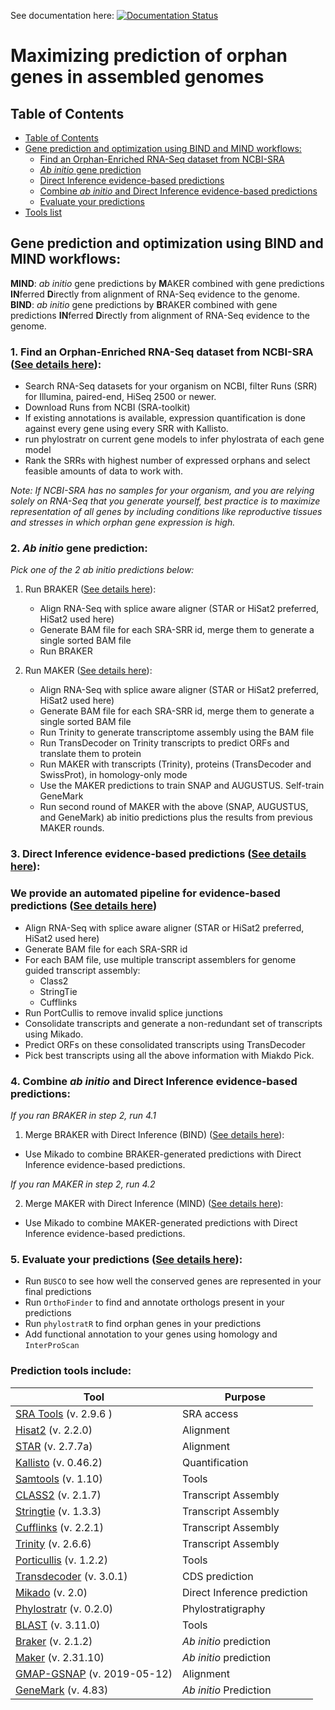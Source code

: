 See documentation here: [![Documentation Status](https://readthedocs.org/projects/orphan-prediction/badge/?version=latest)](https://orphan-prediction.readthedocs.io/en/latest/)

# **Maximizing prediction of orphan genes in assembled genomes**



## Table of Contents
<!-- TOC depthFrom:1 depthTo:6 withLinks:1 updateOnSave:1 orderedList:0 -->

- [Table of Contents](#table-of-contents)
- [Gene prediction and optimization using BIND and MIND workflows:](#gene-prediction-and-optimization-using-bind-and-mind-workflows)
    - [Find an Orphan-Enriched RNA-Seq dataset from NCBI-SRA](#1-find-an-orphan-enriched-rna-seq-dataset-from-ncbi-sra-see-details-here)
    - [_Ab initio_ gene prediction](#2-ab-initio-gene-prediction)
    - [Direct Inference evidence-based predictions](#3-direct-inference-evidence-based-predictions-see-details-here)
    - [Combine _ab initio_ and Direct Inference evidence-based predictions](#4-combine-ab-initio-and-direct-inference-evidence-based-predictions)
    - [Evaluate your predictions](#5-evaluate-your-predictions-see-details-here)
- [Tools list](#prediction-tools-include)

<!-- /TOC -->

## Gene prediction and optimization using BIND and MIND workflows:

**MIND**: _ab initio_ gene predictions by **M**AKER combined with gene predictions **IN**ferred **D**irectly from alignment of RNA-Seq evidence to the genome.
**BIND**: _ab initio_ gene predictions by **B**RAKER combined with gene predictions **IN**ferred **D**irectly from alignment of RNA-Seq evidence to the genome.

### 1. Find an Orphan-Enriched RNA-Seq dataset from NCBI-SRA ([See details here](scripts/RNA-Seq_data_identification)):
   - Search RNA-Seq datasets for your organism on NCBI, filter Runs (SRR) for Illumina, paired-end, HiSeq 2500 or newer.
   - Download Runs from NCBI (SRA-toolkit)
   - If existing annotations is available, expression quantification is done against every gene using every SRR with Kallisto.
   - run phylostratr on current gene models to infer phylostrata of each gene model
   - Rank the SRRs with highest number of expressed orphans and select feasible amounts of data to work with.

   _Note: If NCBI-SRA has no samples for your organism, and you are relying solely on RNA-Seq that you generate yourself, best practice is to maximize representation of all genes by including conditions like reproductive tissues and stresses in which orphan gene expression is high._

### 2. _Ab initio_ gene prediction:

   _Pick one of the 2 _ab initio_ predictions below:_

   1. Run BRAKER ([See details here](scripts/braker)):

      - Align RNA-Seq with splice aware aligner (STAR or HiSat2 preferred, HiSat2 used here)
      - Generate BAM file for each SRA-SRR id, merge them to generate a single sorted BAM file
      - Run BRAKER

   2. Run MAKER ([See details here](scripts/maker)):
      - Align RNA-Seq with splice aware aligner (STAR or HiSat2 preferred, HiSat2 used here)
      - Generate BAM file for each SRA-SRR id, merge them to generate a single sorted BAM file
      - Run Trinity to generate transcriptome assembly using the BAM file
      - Run TransDecoder on Trinity transcripts to predict ORFs and translate them to protein
      - Run MAKER with transcripts (Trinity), proteins (TransDecoder and SwissProt), in homology-only mode
      - Use the MAKER predictions to train SNAP and AUGUSTUS. Self-train GeneMark
      - Run second round of MAKER with the above (SNAP, AUGUSTUS, and GeneMark) ab initio predictions plus the results from previous MAKER rounds.

### 3. Direct Inference evidence-based predictions ([See details here](scripts/DirectInf)):

   ### We provide an automated pipeline for evidence-based predictions ([See details here](evidence_based_pipeline))

   - Align RNA-Seq with splice aware aligner (STAR or HiSat2 preferred, HiSat2 used here)
   - Generate BAM file for each SRA-SRR id
   - For each BAM file, use multiple transcript assemblers for genome guided transcript assembly:
		* Class2
		* StringTie
		* Cufflinks
   - Run PortCullis to remove invalid splice junctions
   - Consolidate transcripts and generate a non-redundant set of transcripts using Mikado.
   - Predict ORFs on these consolidated transcripts using TransDecoder
   - Pick best transcripts using all the above information with Miakdo Pick.


### 4. Combine _ab initio_ and Direct Inference evidence-based predictions:

   _If you ran BRAKER in step 2, run 4.1_

   1. Merge BRAKER with Direct Inference (BIND) ([See details here](scripts/BIND)):

   - Use Mikado to combine BRAKER-generated predictions with Direct Inference evidence-based predictions.

   _If you ran MAKER in step 2, run 4.2_

   2. Merge MAKER with Direct Inference (MIND) ([See details here](scripts/MIND)):

   - Use Mikado to combine MAKER-generated predictions with Direct Inference evidence-based predictions.

### 5. Evaluate your predictions ([See details here](scripts/downstream)):

   - Run `BUSCO` to see how well the conserved genes are represented in your final predictions
   - Run `OrthoFinder` to find and annotate orthologs present in your predictions
   - Run `phylostratR` to find orphan genes in your predictions
   - Add functional annotation to your genes using homology and `InterProScan`


### Prediction tools include:

| Tool                                                                                 | Purpose             |
|--------------------------------------------------------------------------------------|---------------------|
| [SRA Tools](https://github.com/ncbi/sra-tools) (v. 2.9.6 )                  | SRA access          |
| [Hisat2](https://daehwankimlab.github.io/hisat2/) (v. 2.2.0)                            | Alignment           |
| [STAR](https://github.com/alexdobin/STAR) (v. 2.7.7a)                                           | Alignment           |
| [Kallisto](https://pachterlab.github.io/kallisto/) (v. 0.46.2)                                  | Quantification      |
| [Samtools](https://github.com/samtools/samtools) (v. 1.10)                                    | Tools               |
| [CLASS2](http://ccb.jhu.edu/people/florea/research/CLASS2/) (v. 2.1.7)                           | Transcript Assembly |
| [Stringtie](https://github.com/gpertea/stringtie) (v. 1.3.3)                                   | Transcript Assembly |
| [Cufflinks](http://cole-trapnell-lab.github.io/cufflinks/) (v. 2.2.1)                           | Transcript Assembly |
| [Trinity](https://github.com/trinityrnaseq/trinityrnaseq) (v. 2.6.6)                           | Transcript Assembly |
| [Porticullis](https://github.com/maplesond/portcullis) (v. 1.2.2)                           | Tools |
| [Transdecoder](https://github.com/TransDecoder/TransDecoder) (v. 3.0.1)                           | CDS prediction |
| [Mikado](https://github.com/EI-CoreBioinformatics/mikado) (v. 2.0)                           | Direct Inference prediction |
| [Phylostratr](https://github.com/arendsee/phylostratr) (v. 0.2.0)                                    | Phylostratigraphy              |
| [BLAST](https://www.ncbi.nlm.nih.gov/books/NBK279668/) (v. 3.11.0)                                    | Tools               |
| [Braker](https://github.com/Gaius-Augustus/BRAKER) (v. 2.1.2)                                    | _Ab initio_ prediction               |
| [Maker](http://www.yandell-lab.org/software/maker-p.html) (v. 2.31.10)                                    | _Ab initio_ prediction               |
| [GMAP-GSNAP](http://research-pub.gene.com/gmap/) (v. 2019-05-12)                                    | Alignment               |
| [GeneMark](http://exon.gatech.edu/GeneMark/) (v. 4.83)                                    | _Ab initio_ Prediction               |
